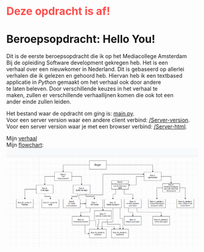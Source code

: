 <h1 style="color:rgb(255,77,77);">Deze opdracht is af!</h1>

# Beroepsopdracht: Hello You!

Dit is de eerste beroepsopdracht die ik op het Mediacollege Amsterdam  
Bij de opleiding Software development gekregen heb. Het is een  
verhaal over een nieuwkomer in Nederland. Dit is gebaseerd op allerlei  
verhalen die ik gelezen en gehoord heb. Hiervan heb ik een textbased  
applicatie in _Python_ gemaakt om het verhaal ook door andere  
te laten beleven. Door verschillende keuzes in het verhaal te  
maken, zullen er verschillende verhaallijnen komen die ook tot een  
ander einde zullen leiden.

Het bestand waar de opdracht om ging is: [main.py](./main.py).  
Voor een server version waar een andere client verbind: [/Server-version](./Server-version).  
Voor een server version waar je met een browser verbind: [/Server-html](./Server-html).  
  
Mijn [verhaal](./Verhaal.md)  
Mijn [flowchart](./flowchart.png):  
![flowchart](./flowchart.png)